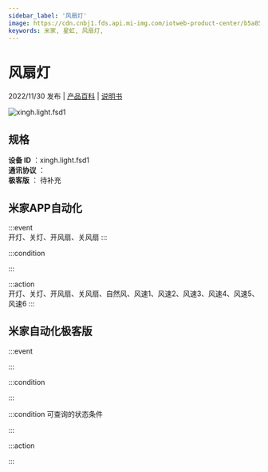 ```yaml
---
sidebar_label: '风扇灯'
image: https://cdn.cnbj1.fds.api.mi-img.com/iotweb-product-center/b5a8564e69e259aa819d3b6a46a844b1_1669256464039.png?GalaxyAccessKeyId=AKVGLQWBOVIRQ3XLEW&Expires=9223372036854775807&Signature=p9tTOqTrMdzok+8HiWGEjomewKo=
keywords: 米家, 星虹, 风扇灯, 
---
```

# 风扇灯

2022/11/30 发布 | [产品百科](https://home.mi.com/webapp/content/baike/product/index.html?model=xingh.light.fsd1/) | [说明书](https://home.mi.com/views/introduction.html?model=xingh.light.fsd1&region=cn)

![xingh.light.fsd1](https://cdn.cnbj1.fds.api.mi-img.com/iotweb-product-center/b5a8564e69e259aa819d3b6a46a844b1_1669256464039.png?GalaxyAccessKeyId=AKVGLQWBOVIRQ3XLEW&Expires=9223372036854775807&Signature=p9tTOqTrMdzok+8HiWGEjomewKo=)

## 规格  
> 
**设备 ID** ：xingh.light.fsd1  
**通讯协议** ：  
**极客版**  ： 待补充 


## 米家APP自动化  

:::event  
开灯、关灯、开风扇、关风扇
:::

:::condition  

:::

:::action   
开灯、关灯、开风扇、关风扇、自然风、风速1、风速2、风速3、风速4、风速5、风速6
:::

## 米家自动化极客版  

:::event  

:::

:::condition  

:::

:::condition 可查询的状态条件  

:::

:::action  

:::

        
